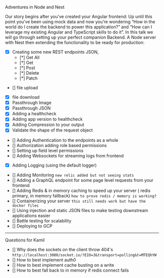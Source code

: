 Adventures in Node and Nest

Our story begins after you’ve created your Angular frontend: Up until this point you’ve been using mock data and now you’re wondering “How in the world do I create the backend to power this application?” and “How can I leverage my existing Angular and TypeScript skills to do it”.  In this talk we will go through setting up your perfect companion Backend. A Node server with Nest then extending the functionality to be ready for production:

- [x] Creating some new REST endpoints JSON, 
    - [*] Get All
    - [*] Get
    - [*] Post
    - [*] Delete
    - [*] Patch
- [] file upload 
- [x] file download
- [x] Passthrough Image
- [x] Passthrough JSON
- [x] Adding a healthcheck
- [x] Adding app version to healthcheck
- [x] Adding Compression to your output
- [x] Validate the shape of the request object
- [] Adding Authentication to the endpoints as a whole
- [] Authorization adding role based permissions
- [] Setting up field level permissions
- [] Adding Websockets for streaming logs from frontend
- [x] Adding Logging (using the default logger)
- [] Adding Monitoring `new relic added but not seeing stats`
- [] Adding a GraphQL endpoint for some page level requests from your frontend
- [] Adding Redis & in memory caching to speed up your server ( redis primary, in memory fallback) `how to prove redis / memory is working?`
- [] Containerizing your server `this still needs work but have the docker files`
- [] Using injection and static JSON files to make testing downstream applications easier
- [] Battle testing for scalability
- [] Deploying to GCP


-----

Questions for Kamil
- [] Why does the sockets on the client throw 404's `http://localhost:3000/socket.io/?EIO=3&transport=polling&t=MTEQhYW `
- [] How to best implement auth0
- [] How to best implement cache busting on a write
- [] How to best fall back to in memory if redis connect fails